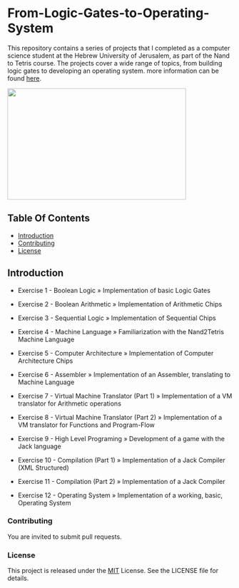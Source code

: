 # From-Logic-Gates-to-Operating-System
This repository contains a series of projects that I completed as a computer science student at the Hebrew University of Jerusalem, as part of the Nand to Tetris course. The projects cover a wide range of topics, from building logic gates to developing an operating system.
more information can be found [here](#https://shnaton.huji.ac.il/index.php/NewSyl/67925/2/2022/).

<img src="https://d3njjcbhbojbot.cloudfront.net/api/utilities/v1/imageproxy/https://coursera-course-photos.s3.amazonaws.com/32/3b06a1907511e4be1ac3cb2875740d/COURSE_IMAGE.png" width= "400" height= "250">


## Table Of Contents
- [Introduction](#introduction)
- [Contributing](#contributing)
- [License](#license)


## Introduction
- Exercise 1 - Boolean Logic » Implementation of basic Logic Gates

- Exercise 2 - Boolean Arithmetic » Implementation of Arithmetic Chips

- Exercise 3 - Sequential Logic » Implementation of Sequential Chips

- Exercise 4 - Machine Language » Familiarization with the Nand2Tetris Machine Language

- Exercise 5 - Computer Architecture » Implementation of Computer Architecture Chips

- Exercise 6 - Assembler » Implementation of an Assembler, translating to Machine Language

- Exercise 7 - Virtual Machine Translator (Part 1) » Implementation of a VM translator for Arithmetic operations

- Exercise 8 - Virtual Machine Translator (Part 2) » Implementation of a VM translator for Functions and Program-Flow

- Exercise 9 - High Level Programing » Development of a game with the Jack language

- Exercise 10 - Compilation (Part 1) » Implementation of a Jack Compiler (XML Structured)

- Exercise 11 - Compilation (Part 2) » Implementation of a Jack Compiler

- Exercise 12 - Operating System » Implementation of a working, basic, Operating System

### Contributing
You are invited to submit pull requests.

### License
This project is released under the [MIT](https://choosealicense.com/licenses/mit/) License. See the LICENSE file for details.
